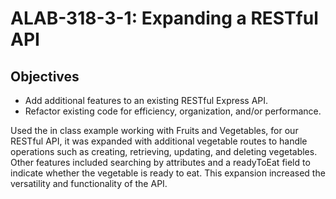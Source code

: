 # ALAB-318-3-1: Expanding a RESTful API

## Objectives

- Add additional features to an existing RESTful Express API.
- Refactor existing code for efficiency, organization, and/or performance.

<p> Used the in class example working with Fruits and Vegetables, for our RESTful API, it was expanded with additional vegetable routes to handle operations such as creating, retrieving, updating, and deleting vegetables. Other features included searching by attributes and a readyToEat field to indicate whether the vegetable is ready to eat. This expansion increased the versatility and functionality of the API. </p>
